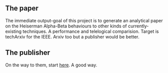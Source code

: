## The paper

The immediate output-goal of this project is to generate an analytical paper on the Heiserman Alpha-Beta behaviours to other kinds of currently-existing techniques. A performance and telelogical comparision. Target is techArxiv for the IEEE. Arxiv too but a publisher would be better. 

## The publisher

On the way to them, start [here](https://www.techrxiv.org/f/about). A good way.